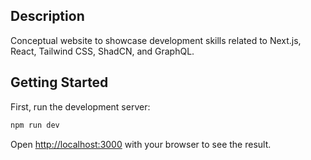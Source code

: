 ## Description

Conceptual website to showcase development skills related to Next.js, React, Tailwind CSS, ShadCN, and GraphQL.


## Getting Started

First, run the development server:

```bash
npm run dev
```

Open [http://localhost:3000](http://localhost:3000) with your browser to see the result.